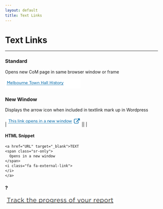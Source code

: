 ```yaml
---
layout: default
title: Text Links
---
```

# Text Links
* * *
### Standard
Opens new CoM page in same browser window or frame

![](img/text_link_1.png)

### New Window
Displays the arrow icon when included in textlink mark up in Wordpress  

|![](img/text_link_2.png)|| |

#### HTML Snippet
```
<a href="URL" target="_blank">TEXT
<span class="sr-only">
  Opens in a new window
</span>
<i class="fa fa-external-link">
</i>
</a>
```
  
### ?


![](img/text_link_3.png)


